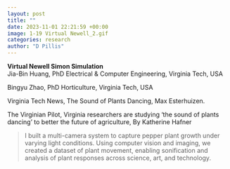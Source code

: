 ```yaml
---
layout: post
title: ""
date: 2023-11-01 22:21:59 +00:00
image: 1-19 Virtual Newell_2.gif
categories: research
author: "D Pillis"
---
```


**Virtual Newell Simon Simulation**  
Jia-Bin Huang, PhD
Electrical & Computer Engineering, Virginia Tech, USA


Bingyu Zhao, PhD
Horticulture, Virginia Tech, USA

Virginia Tech News, The Sound of Plants Dancing, Max Esterhuizen.

The Virginian Pilot, Virginia researchers are studying ‘the sound of plants dancing’ to better the future of agriculture, By Katherine Hafner

<blockquote> <p>I built a multi-camera system to capture pepper plant growth under varying light conditions. Using computer vision and imaging, we created a dataset of plant movement, enabling sonification and analysis of plant responses across science, art, and technology.
 </p> </blockquote>
